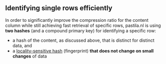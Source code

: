 ## Identifying single rows efficiently

In order to significantly improve the compression ratio for the content column while still achieving fast retrieval of specific rows, 
pastila.nl is using **two hashes** (and a compound primary key) for identifying a specific row:

* a hash of the content, as discussed above, that is distinct for distinct data, and
* a [locality-sensitive hash](https://en.wikipedia.org/wiki/Locality-sensitive_hashing) (fingerprint) **that does not change on small changes** of data
